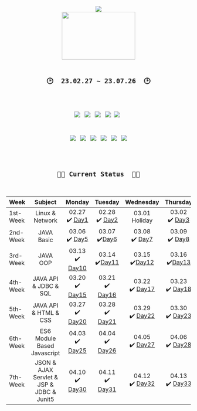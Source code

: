 <div align="center">

<img src="https://capsule-render.vercel.app/api?type=waving&color=F7E600&height=230&section=header&text=MSA%20Full-Stack%20Course&fontSize=55&animation=fadeIn&fontColor=5f5f5f" />

<!--<a href="#" target="_blank"><img src="https://user-images.githubusercontent.com/122321793/228085614-f7ce4605-6a97-489e-8373-90f11de6d903.png" style="width: 190px; height:190px;"></a>-->

<br>


<img src="https://user-images.githubusercontent.com/122321793/228359715-9290342d-455e-43c8-8e4b-aa86cfdd6bf2.gif" style="width: 200px; height:130px;">

<br>

<br>


## `🕑  23.02.27 ~ 23.07.26  🕑`


  
<br>
  

  
  <br>
   
 <img src="https://img.shields.io/badge/javascript-F7DF1E?style=for-the-badge&logo=javascript&logoColor=black"> &nbsp; 
 <img src="https://img.shields.io/badge/html-E34F26?style=for-the-badge&logo=html5&logoColor=white"> &nbsp; 
 <img src="https://img.shields.io/badge/css-1572B6?style=for-the-badge&logo=css3&logoColor=white"> &nbsp; 
 <img src="https://img.shields.io/badge/github-181717?style=for-the-badge&logo=github&logoColor=white">&nbsp;
  <img src="https://img.shields.io/badge/vue.js-4FC08D?style=for-the-badge&logo=vue.js&logoColor=white"> &nbsp;
  
  <br>
  
  
 <img src="https://img.shields.io/badge/JAVA-007396?style=for-the-badge&logo=java&logoColor=white"> &nbsp; 
 <img src="https://img.shields.io/badge/mysql-4479A1?style=for-the-badge&logo=mysql&logoColor=white"> &nbsp;
  <img src="https://img.shields.io/badge/spring-6DB33F?style=for-the-badge&logo=spring&logoColor=white"> &nbsp; 
  <img src="https://img.shields.io/badge/springboot-6DB33F?style=for-the-badge&logo=springboot&logoColor=white"> &nbsp; 
  <img src="https://img.shields.io/badge/linux-FCC624?style=for-the-badge&logo=linux&logoColor=black"> &nbsp; 
  <img src="https://img.shields.io/badge/apache tomcat-F8DC75?style=for-the-badge&logo=apachetomcat&logoColor=white">
  
  <br><br>
  
 ## `👩‍💻 Current Status  👩‍💻`
 
 <br>

| Week | Subject | Monday | Tuesday | Wednesday | Thursday | Friday | 
| :--- | :---: | :---: | :---: | :---: | :---: | :---: | 
| 1st-Week | Linux & Network | 02.27 <br> ✔️ <a href="https://github.com/num1dev/T.I.L/blob/main/1st-Week/2023.02.27/2023.02.27.TIL.md">Day1</a> | 02.28 <br> ✔️ <a href="https://github.com/num1dev/T.I.L/blob/main/1st-Week/2023.02.28/2023.02.28.TIL.md">Day2</a> | 03.01 <br> Holiday | 03.02 <br>✔️ <a href="https://github.com/num1dev/T.I.L/blob/main/1st-Week/2023.03.02/2023.03.02.TIL.md">Day3</a> | 03.03 <br>✔️ <a href="https://github.com/num1dev/T.I.L/blob/main/1st-Week/2023.03.03/2023.03.03.TIL.md">Day4</a> |
| 2nd-Week | JAVA Basic | 03.06 <br>✔️ <a href="https://github.com/num1dev/T.I.L/blob/main/2nd-Week/2023.03.06/2023.03.06.TIL.md">Day5</a> | 03.07 <br>✔️<a href="https://github.com/num1dev/T.I.L/blob/main/2nd-Week/2023.03.07/2023.03.07.TIL.md">Day6</a> | 03.08 <br>✔️ <a href="https://github.com/num1dev/T.I.L/blob/main/2nd-Week/2023.03.08/2023.03.08.TIL.md">Day7</a> | 03.09 <br>✔️ <a href="https://github.com/num1dev/T.I.L/blob/main/2nd-Week/2023.03.09/2023.03.09.TIL.md">Day8</a> | 03.10 <br>✔️ <a href="https://github.com/num1dev/T.I.L/blob/main/2nd-Week/2023.03.10/2023.03.10.TIL.md">Day9</a> | 
| 3rd-Week | JAVA OOP | 03.13 <br>✔️ <a href="https://github.com/num1dev/T.I.L/blob/main/3rd-Week/2023.03.13/2023.03.13.TIL.md">Day10</a> | 03.14 <br>✔️<a href="https://github.com/num1dev/T.I.L/blob/main/3rd-Week/2023.03.14/2023.03.14.TIL.md">Day11</a> | 03.15 <br>✔️<a href="https://github.com/num1dev/T.I.L/blob/main/3rd-Week/2023.03.15/2023.03.15.TIL.md">Day12</a> | 03.16 <br>✔️<a href="https://github.com/num1dev/T.I.L/blob/main/3rd-Week/2023.03.16/2023.03.16.TIL.md">Day13</a> | 03.17 <br>✔️<a href="https://github.com/num1dev/T.I.L/blob/main/3rd-Week/2023.03.17/2023.03.17.TIL.md">Day14</a> | 
| 4th-Week | JAVA API & JDBC & SQL  | 03.20 <br>✔️ <a href="https://github.com/num1dev/T.I.L/blob/main/4th-Week/2023.03.20/2023.03.20.TIL.md">Day15</a> |  03.21 <br>✔️ <a href="https://github.com/num1dev/T.I.L/blob/main/4th-Week/2023.03.21/2023.03.21.TIL.md">Day16</a> | 03.22 <br>✔️ <a href="https://github.com/num1dev/T.I.L/blob/main/4th-Week/2023.03.22/2023.03.22.TIL.md">Day17</a> | 03.23 <br>✔️ <a href="https://github.com/num1dev/T.I.L/blob/main/4th-Week/2023.03.23/2023.03.23.TIL.md">Day18</a> | 03.24 <br>✔️ <a href="https://github.com/num1dev/T.I.L/blob/main/4th-Week/2023.03.24/2023.03.24.TIL.md">Day19</a> | 
| 5th-Week | JAVA API & HTML & CSS | 03.27 <br>✔️ <a href="https://github.com/num1dev/T.I.L/blob/main/5th-Week/2023.03.27/2023.03.27.TIL.md">Day20</a> | 03.28 <br>✔️ <a href="https://github.com/num1dev/T.I.L/blob/main/5th-Week/2023.03.28/2023.03.28.TIL.md">Day21</a> | 03.29 <br>✔️ <a href="https://github.com/num1dev/T.I.L/blob/main/5th-Week/2023.03.29/2023.03.29.TIL.md">Day22</a> | 03.30 <br>✔️ <a href="https://github.com/num1dev/T.I.L/blob/main/5th-Week/2023.03.30/2023.03.30.TIL.md">Day23</a> | 03.31 <br>✔️ <a href="https://github.com/num1dev/T.I.L/blob/main/5th-Week/2023.03.31/2023.03.31.TIL.md">Day24</a> | 
| 6th-Week | ES6 Module Based Javascript | 04.03 <br>✔️ <a href="#">Day25</a> | 04.04 <br>✔️ <a href="#">Day26</a> | 04.05 <br>✔️ <a href="#">Day27</a> | 04.06 <br>✔️ <a href="#">Day28</a> | 04.07 <br>✔️ <a href="#">Day29</a> |
| 7th-Week | JSON & AJAX <br> Servlet & JSP & JDBC & Junit5 | 04.10 <br>✔️ <a href="#">Day30</a> | 04.11 <br>✔️ <a href="#">Day31</a> | 04.12 <br>✔️ <a href="#">Day32</a> | 04.13 <br>✔️ <a href="#">Day33</a> | 04.14 <br>▶ <a href="#">Day34</a> |


